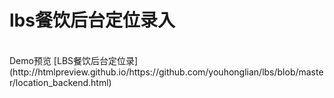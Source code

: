 # lbs餐饮后台定位录入
<br/>
Demo预览 
[LBS餐饮后台定位录](http://htmlpreview.github.io/https://github.com/youhonglian/lbs/blob/master/location_backend.html)
